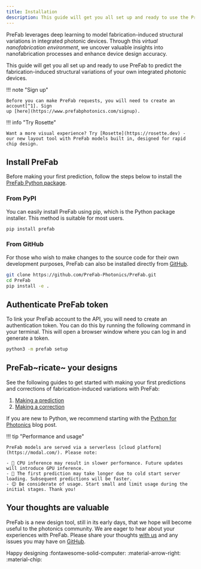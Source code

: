 ```yaml
---
title: Installation
description: This guide will get you all set up and ready to use the PreFab API.
---
```


PreFab leverages deep learning to model fabrication-induced structural variations in integrated photonic devices. Through this _virtual nanofabrication environment_, we uncover valuable insights into nanofabrication processes and enhance device design accuracy.

This guide will get you all set up and ready to use PreFab to predict the fabrication-induced structural variations of your own integrated photonic devices.

!!! note "Sign up"

    Before you can make PreFab requests, you will need to create an account[^1]. Sign
    up [here](https://www.prefabphotonics.com/signup).

!!! info "Try Rosette"

    Want a more visual experience? Try [Rosette](https://rosette.dev) - our new layout tool with PreFab models built in, designed for rapid chip design.

## Install PreFab

Before making your first prediction, follow the steps below to install the [PreFab Python package](https://pypi.org/project/prefab/).

### From PyPI

You can easily install PreFab using pip, which is the Python package installer. This method is suitable for most users.

```sh
pip install prefab
```

### From GitHub

For those who wish to make changes to the source code for their own development purposes, PreFab can also be installed directly from [GitHub](https://github.com/PreFab-Photonics/PreFab).

```sh
git clone https://github.com/PreFab-Photonics/PreFab.git
cd PreFab
pip install -e .
```

## Authenticate PreFab token

To link your PreFab account to the API, you will need to create an authentication token. You can do this by running the following command in your terminal. This will open a browser window where you can log in and generate a token.

```sh
python3 -m prefab setup
```

## PreFab~ricate~ your designs

See the following guides to get started with making your first predictions and corrections of fabrication-induced variations with PreFab:

1. [Making a prediction](examples/1_prediction.ipynb)
2. [Making a correction](examples/2_correction.ipynb)

If you are new to Python, we recommend starting with the [Python for Photonics](blog/posts/python-for-photonics.md) blog post.

!!! tip "Performance and usage"

    PreFab models are served via a serverless [cloud platform](https://modal.com/). Please note:

    - 🐢 CPU inference may result in slower performance. Future updates will introduce GPU inference.
    - 🥶 The first prediction may take longer due to cold start server loading. Subsequent predictions will be faster.
    - 😊 Be considerate of usage. Start small and limit usage during the initial stages. Thank you!

## Your thoughts are valuable

PreFab is a new design tool, still in its early days, that we hope will become useful to the photonics community. We are eager to hear about your experiences with PreFab. Please share your thoughts [with us](mailto:dusan@prefabphotonics.com) and any issues you may have on [GitHub](https://github.com/PreFab-Photonics/PreFab/issues).

Happy designing :fontawesome-solid-computer: :material-arrow-right: :material-chip:

[^1]: For more information, visit our [Privacy Policy](https://www.prefabphotonics.com/legal/privacy-policy) and [Terms of Service](https://www.prefabphotonics.com/legal/terms). <!-- markdownlint-disable-line MD053 -->
